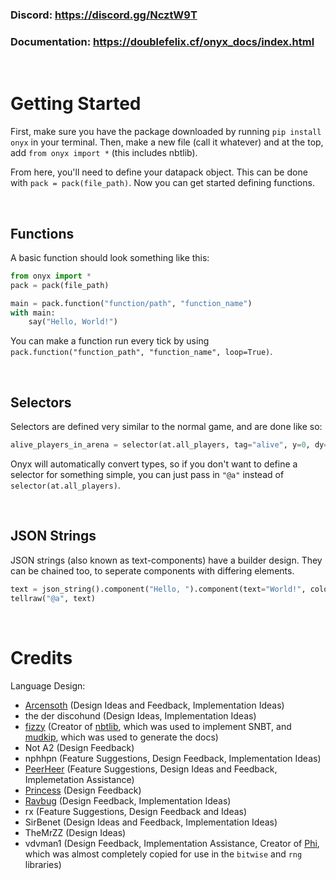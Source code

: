 ### Discord: **https://discord.gg/NcztW9T**
### Documentation: **https://doublefelix.cf/onyx_docs/index.html** 

&nbsp;
# Getting Started
First, make sure you have the package downloaded by running `pip install onyx` in your terminal. Then, make a new file (call it whatever) and at the top, add `from onyx import *` (this includes nbtlib). 

From here, you'll need to define your datapack object. This can be done with `pack = pack(file_path)`. Now you can get started defining functions.

&nbsp;
## Functions
A basic function should look something like this:
```python
from onyx import *
pack = pack(file_path)

main = pack.function("function/path", "function_name")
with main:
    say("Hello, World!")
```
You can make a function run every tick by using `pack.function("function_path", "function_name", loop=True)`.

&nbsp;
## Selectors
Selectors are defined very similar to the normal game, and are done like so:
```python
alive_players_in_arena = selector(at.all_players, tag="alive", y=0, dy=63)
```
Onyx will automatically convert types, so if you don't want to define a selector for something simple, you can just pass in `"@a"` instead of `selector(at.all_players)`.

&nbsp;
## JSON Strings
JSON strings (also known as text-components) have a builder design. They can be chained too, to seperate components with differing elements.
```python
text = json_string().component("Hello, ").component(text="World!", color=color.gold, bold=True, italic=True)
tellraw("@a", text)
```

&nbsp;
# Credits

Language Design:
* [Arcensoth](https://github.com/Arcensoth) (Design Ideas and Feedback, Implementation Ideas)
* the der discohund (Design Ideas, Implementation Ideas)
* [fizzy](https://github.com/vberlier) (Creator of [nbtlib](https://github.com/vberlier/nbtlib), which was used to implement SNBT, and [mudkip](https://github.com/vberlier/mudkip), which was used to generate the docs)
* Not A2 (Design Feedback)
* nphhpn (Feature Suggestions, Design Feedback, Implementation Ideas)
* [PeerHeer](https://github.com/PeerHeer) (Feature Suggestions, Design Ideas and Feedback, Implemetation Assistance)
* [Princess](https://github.com/noglass) (Design Feedback)
* [Ravbug](https://www.ravbug.com) (Design Feedback, Implementation Ideas)
* rx (Feature Suggestions, Design Feedback and Ideas)
* SirBenet (Design Ideas and Feedback, Implementation Ideas)
* TheMrZZ (Design Ideas)
* vdvman1 (Design Feedback, Implementation Assistance, Creator of [Phi](https://github.com/MinecraftPhi/MinecraftPhi-modules), which was almost completely copied for use in the `bitwise` and `rng` libraries)